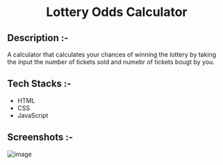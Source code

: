 # <p align="center">Lottery Odds Calculator</p>

## Description :-

A calculator that calculates your chances of winning the lottery by taking the input the number of tickets sold and numebr of tickets bougt by you.

## Tech Stacks :-

- HTML
- CSS
- JavaScript

## Screenshots :-

![image](https://github.com/user-attachments/assets/c850c5f9-19e7-4e12-bcf2-606661176d74)

